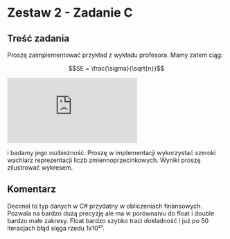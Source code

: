 # Zestaw 2 - Zadanie C

## Treść zadania

Proszę zaimplementować przykład z wykładu profesora. Mamy zatem ciąg:

```math
SE = \frac{\sigma}{\sqrt{n}}
```

![equation](https://latex.codecogs.com/gif.latex?%5Cbegin%7Bcases%7D%20x_%7Bn&plus;1%7D%3D4x_%7Bn%7D-1%20%5C%5C%20x_%7B0%7D%3D%5Cfrac%7B1%7D%7B3%7D%20%5Cend%7Bcases%7D)

i badamy jego rozbieżność. Proszę w implementacji wykorzystać szeroki wachlarz reprezentacji liczb zmiennoprzecinkowych. Wyniki proszę zilustrować wykresem.

## Komentarz

Decimal to typ danych w C# przydatny w obliczeniach finansowych. Pozwala na bardzo dużą precyzję ale ma w porównaniu do float i double bardzo małe zakresy. Float bardzo szybko traci dokładność i już po 50 iteracjach błąd sięga rzedu 1x10²¹.
